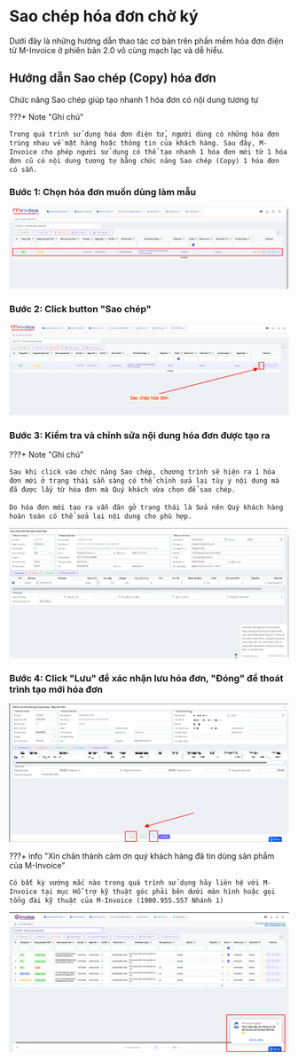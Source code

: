 # **Sao chép hóa đơn chờ ký**

Dưới đây là những hướng dẫn thao tác cơ bản trên phần mềm hóa đơn điện tử M-Invoice ở phiên bản 2.0 vô cùng mạch lạc và dễ hiểu.

## **Hướng dẫn Sao chép (Copy) hóa đơn**

Chức năng Sao chép giúp tạo nhanh 1 hóa đơn có nội dung tương tự

???+ Note "Ghi chú"

    Trong quá trình sử dụng hóa đơn điện tử, người dùng có những hóa đơn trùng nhau về mặt hàng hoặc thông tin của khách hàng. Sau đây, M-Invoice cho phép người sử dụng có thể tạo nhanh 1 hóa đơn mới từ 1 hóa đơn cũ có nội dung tương tự bằng chức năng Sao chép (Copy) 1 hóa đơn có sẵn.

### **Bước 1: Chọn hóa đơn muốn dùng làm mẫu**

![Hình 1](../assets/images/invoice2/2.0_sao-chep-hoa-don_1.png)

### **Bước 2: Click button "Sao chép"**

![Hình 2](../assets/images/invoice2/2.0_sao-chep-hoa-don_2.png)

### **Bước 3: Kiểm tra và chỉnh sửa nội dung hóa đơn được tạo ra**

???+ Note "Ghi chú"

    Sau khi click vào chức năng Sao chép, chương trình sẽ hiện ra 1 hóa đơn mới ở trạng thái sẵn sàng có thể chỉnh sửa lại tùy ý nội dung mà đã được lấy từ hóa đơn mà Quý khách vừa chọn để sao chép.

    Do hóa đơn mới tạo ra vẫn đăn gở trạng thái là Sửa nên Quý khách hàng hoàn toàn có thể sửa lại nội dung cho phù hợp.

![Hình 3](../assets/images/invoice2/2.0_sao-chep-hoa-don_3.png)

### **Bước 4: Click "Lưu" để xác nhận lưu hóa đơn, "Đóng" để thoát trình tạo mới hóa đơn**

![Hình 4](../assets/images/invoice2/2.0_sao-chep-hoa-don_4.png)

???+ info "Xin chân thành cảm ơn quý khách hàng đã tin dùng sản phẩm của M-Invoice"

    Có bất kỳ vướng mắc nào trong quá trình sử dụng hãy liên hệ với M-Invoice tại mục Hỗ trợ kỹ thuật góc phải bên dưới màn hình hoặc gọi tổng đài kỹ thuật của M-Invoice (1900.955.557 Nhánh 1)

![Hình 5](../assets/images/invoice2/hotro.png)
